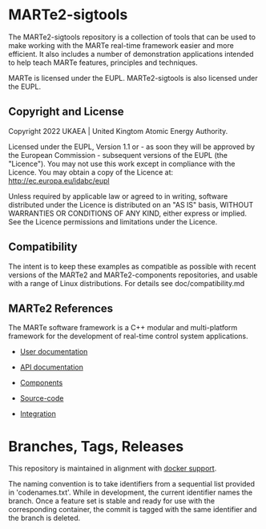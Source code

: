 # MARTe2-sigtools

The MARTe2-sigtools repository is a collection of tools that can be used to make working with 
the MARTe real-time framework easier and more efficient.  It also includes a number of 
demonstration applications intended to help teach MARTe features, principles and techniques.

MARTe is licensed under the EUPL.  MARTe2-sigtools is also licensed under the EUPL.

## Copyright and License 

Copyright 2022 UKAEA | United Kingtom Atomic Energy Authority.

Licensed under the EUPL, Version 1.1 or - as soon they will be approved by the European Commission - subsequent versions of the EUPL (the "Licence"). You may not use this work except in compliance with the Licence. You may obtain a copy of the Licence at: http://ec.europa.eu/idabc/eupl

Unless required by applicable law or agreed to in writing, software distributed under the Licence is distributed on an "AS IS" basis, WITHOUT WARRANTIES OR CONDITIONS OF ANY KIND, either express or implied. See the Licence permissions and limitations under the Licence.

## Compatibility

The intent is to keep these examples as compatible as possible with recent versions of the MARTe2 and MARTe2-components
repositories, and usable with a range of Linux distributions.  For details see doc/compatibility.md

## MARTe2 References

The MARTe software framework is a C++ modular and multi-platform framework for the development of real-time control system applications. 

- [User documentation](https://vcis.f4e.europa.eu/marte2-docs/master/html/)
- [API documentation](https://vcis-jenkins.f4e.europa.eu/job/MARTe2-docs-master/doxygen/annotated.html)
- [Components](https://vcis-gitlab.f4e.europa.eu/aneto/MARTe2-components) 

- [Source-code](https://vcis-gitlab.f4e.europa.eu/aneto/MARTe2)
- [Integration](https://vcis-jenkins.f4e.europa.eu/job/MARTe2)

# Branches, Tags, Releases

This repository is maintained in alignment with [docker support](https://github.com/AdamVStephen/my-dockers/MARTe2-sigtools).

The naming convention is to take identifiers from a sequential list provided in 'codenames.txt'.  While in development, the current identifier names the branch.  Once a feature set is stable and ready for use with the corresponding container, the commit is tagged with the same identifier and the branch is deleted.



